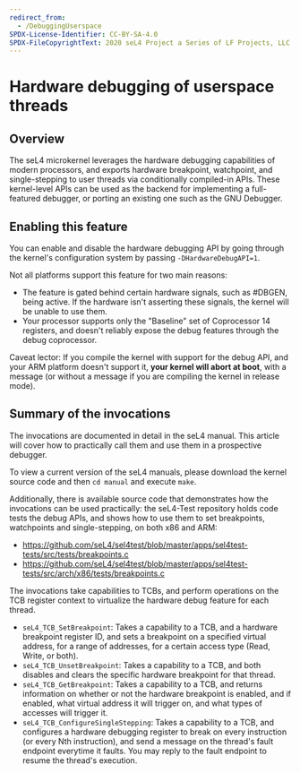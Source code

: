 ```yaml
---
redirect_from:
  - /DebuggingUserspace
SPDX-License-Identifier: CC-BY-SA-4.0
SPDX-FileCopyrightText: 2020 seL4 Project a Series of LF Projects, LLC.
---
```

# Hardware debugging of userspace threads

## Overview
 The seL4 microkernel leverages the hardware debugging
capabilities of modern processors, and exports hardware breakpoint,
watchpoint, and single-stepping to user threads via conditionally
compiled-in APIs. These kernel-level APIs can be used as the backend for
implementing a full-featured debugger, or porting an existing one such
as the GNU Debugger.

## Enabling this feature
 You can enable and disable the hardware
debugging API by going through the kernel's configuration system by passing `-DHardwareDebugAPI=1`.

Not all platforms support this feature for two main reasons:

- The feature is gated behind certain hardware signals, such as
        #DBGEN, being active. If the hardware isn't asserting these
        signals, the kernel will be unable to use them.
- Your processor supports only the "Baseline" set of Coprocessor
        14 registers, and doesn't reliably expose the debug features
        through the debug coprocessor.

Caveat lector: If you compile the kernel with support for the debug API,
and your ARM platform doesn't support it, **your kernel will abort at
boot**, with a message (or without a message if you are compiling the
kernel in release mode).

## Summary of the invocations
 The invocations are documented in
detail in the seL4 manual. This article will cover how to practically
call them and use them in a prospective debugger.

To view a current version of the seL4 manuals, please download the
kernel source code and then `cd manual` and execute `make`.

Additionally, there is available source code that demonstrates how the invocations can be used practically: the seL4-Test repository holds code tests the debug APIs, and shows how to use them to set breakpoints, watchpoints and single-stepping, on both x86 and ARM:

- <https://github.com/seL4/sel4test/blob/master/apps/sel4test-tests/src/tests/breakpoints.c>
- <https://github.com/seL4/sel4test/blob/master/apps/sel4test-tests/src/arch/x86/tests/breakpoints.c>

The invocations take capabilities to TCBs, and perform operations on the TCB register context to virtualize the hardware debug feature for each thread.

- `seL4_TCB_SetBreakpoint`: Takes a capability to a TCB, and a
        hardware breakpoint register ID, and sets a breakpoint on a
        specified virtual address, for a range of addresses, for a
        certain access type (Read, Write, or both).
- `seL4_TCB_UnsetBreakpoint`: Takes a capability to a TCB, and
        both disables and clears the specific hardware breakpoint for
        that thread.
- `seL4_TCB_GetBreakpoint`: Takes a capability to a TCB, and
        returns information on whether or not the hardware breakpoint is
        enabled, and if enabled, what virtual address it will trigger
        on, and what types of accesses will trigger it.
- `seL4_TCB_ConfigureSingleStepping`: Takes a capability to a
        TCB, and configures a hardware debugging register to break on
        every instruction (or every Nth instruction), and send a message
        on the thread's fault endpoint everytime it faults. You may
        reply to the fault endpoint to resume the thread's execution.


